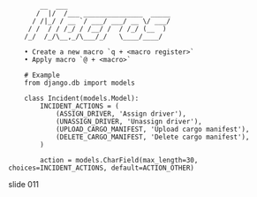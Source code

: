             __  ___
           /  |/  /___ _______________  _____
          / /|_/ / __ `/ ___/ ___/ __ \/ ___/
         / /  / / /_/ / /__/ /  / /_/ (__  )
        /_/  /_/\__,_/\___/_/   \____/____/

        • Create a new macro `q + <macro register>`
        • Apply macro `@ + <macro>`

        # Example
        from django.db import models

        class Incident(models.Model):
            INCIDENT_ACTIONS = (
                (ASSIGN_DRIVER, 'Assign driver'),
                (UNASSIGN_DRIVER, 'Unassign driver'),
                (UPLOAD_CARGO_MANIFEST, 'Upload cargo manifest'),
                (DELETE_CARGO_MANIFEST, 'Delete cargo manifest'),
            )

            action = models.CharField(max_length=30, choices=INCIDENT_ACTIONS, default=ACTION_OTHER)
















































































slide 011
